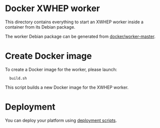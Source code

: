 Docker XWHEP worker
===================

This directory contains everything to start an XWHEP worker inside a container from its Debian package.

The worker Debian package can be generated from [docker/worker-master](../server-master).

# Create Docker image

To create a Docker image for the worker, please launch:
```
  build.sh
```

This script builds a new Docker image for the XWHEP worker.

# Deployment

You can deploy your platform using [deployment scripts](../deployment/).
